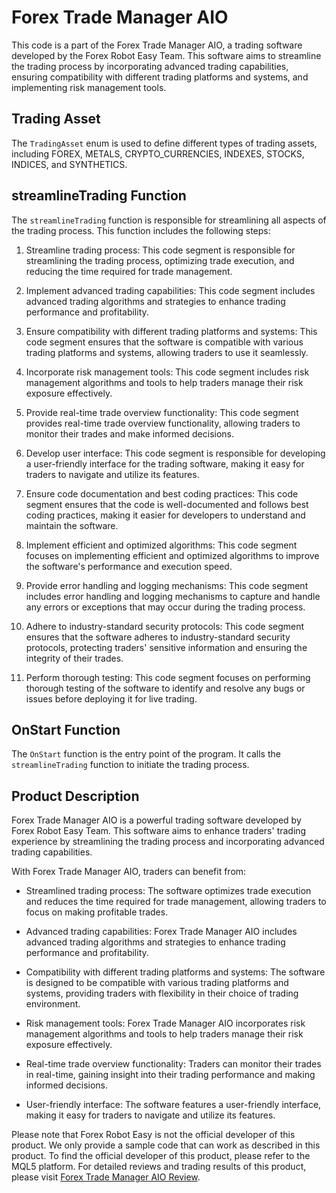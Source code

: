 # Forex Trade Manager AIO

This code is a part of the Forex Trade Manager AIO, a trading software developed by the Forex Robot Easy Team. This software aims to streamline the trading process by incorporating advanced trading capabilities, ensuring compatibility with different trading platforms and systems, and implementing risk management tools.

## Trading Asset

The `TradingAsset` enum is used to define different types of trading assets, including FOREX, METALS, CRYPTO_CURRENCIES, INDEXES, STOCKS, INDICES, and SYNTHETICS.

## streamlineTrading Function

The `streamlineTrading` function is responsible for streamlining all aspects of the trading process. This function includes the following steps:

1. Streamline trading process: This code segment is responsible for streamlining the trading process, optimizing trade execution, and reducing the time required for trade management.

2. Implement advanced trading capabilities: This code segment includes advanced trading algorithms and strategies to enhance trading performance and profitability.

3. Ensure compatibility with different trading platforms and systems: This code segment ensures that the software is compatible with various trading platforms and systems, allowing traders to use it seamlessly.

4. Incorporate risk management tools: This code segment includes risk management algorithms and tools to help traders manage their risk exposure effectively.

5. Provide real-time trade overview functionality: This code segment provides real-time trade overview functionality, allowing traders to monitor their trades and make informed decisions.

6. Develop user interface: This code segment is responsible for developing a user-friendly interface for the trading software, making it easy for traders to navigate and utilize its features.

7. Ensure code documentation and best coding practices: This code segment ensures that the code is well-documented and follows best coding practices, making it easier for developers to understand and maintain the software.

8. Implement efficient and optimized algorithms: This code segment focuses on implementing efficient and optimized algorithms to improve the software's performance and execution speed.

9. Provide error handling and logging mechanisms: This code segment includes error handling and logging mechanisms to capture and handle any errors or exceptions that may occur during the trading process.

10. Adhere to industry-standard security protocols: This code segment ensures that the software adheres to industry-standard security protocols, protecting traders' sensitive information and ensuring the integrity of their trades.

11. Perform thorough testing: This code segment focuses on performing thorough testing of the software to identify and resolve any bugs or issues before deploying it for live trading.

## OnStart Function

The `OnStart` function is the entry point of the program. It calls the `streamlineTrading` function to initiate the trading process.

## Product Description

Forex Trade Manager AIO is a powerful trading software developed by Forex Robot Easy Team. This software aims to enhance traders' trading experience by streamlining the trading process and incorporating advanced trading capabilities.

With Forex Trade Manager AIO, traders can benefit from:

- Streamlined trading process: The software optimizes trade execution and reduces the time required for trade management, allowing traders to focus on making profitable trades.

- Advanced trading capabilities: Forex Trade Manager AIO includes advanced trading algorithms and strategies to enhance trading performance and profitability.

- Compatibility with different trading platforms and systems: The software is designed to be compatible with various trading platforms and systems, providing traders with flexibility in their choice of trading environment.

- Risk management tools: Forex Trade Manager AIO incorporates risk management algorithms and tools to help traders manage their risk exposure effectively.

- Real-time trade overview functionality: Traders can monitor their trades in real-time, gaining insight into their trading performance and making informed decisions.

- User-friendly interface: The software features a user-friendly interface, making it easy for traders to navigate and utilize its features.

Please note that Forex Robot Easy is not the official developer of this product. We only provide a sample code that can work as described in this product. To find the official developer of this product, please refer to the MQL5 platform. For detailed reviews and trading results of this product, please visit [Forex Trade Manager AIO Review](https://forexroboteasy.com/forex-robot-review/forex-trade-manager-aio-review-enhance-trading-with-advanced-tools/).
